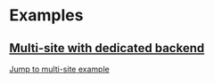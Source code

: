 # Examples

## [Multi-site with dedicated backend](multi-site-with-cp-login.md)
[Jump to multi-site example](multi-site-with-cp-login.md) 

